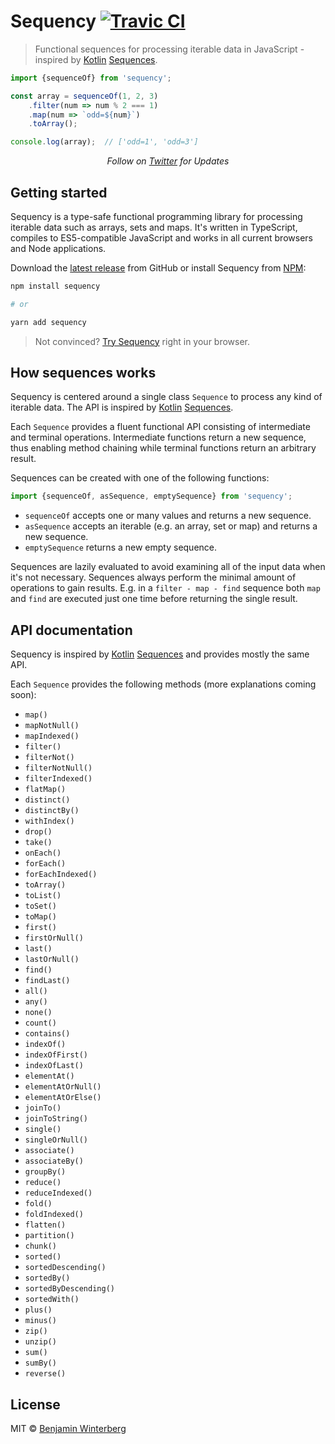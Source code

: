 # Sequency [![Travic CI](https://travis-ci.org/winterbe/sequency.svg?branch=master)](https://travis-ci.org/winterbe/sequency)

> Functional sequences for processing iterable data in JavaScript - inspired by [Kotlin](https://kotlinlang.org/) [Sequences](https://kotlinlang.org/api/latest/jvm/stdlib/kotlin.sequences/-sequence/).

```js
import {sequenceOf} from 'sequency';

const array = sequenceOf(1, 2, 3)
    .filter(num => num % 2 === 1)
    .map(num => `odd=${num}`)
    .toArray();

console.log(array);  // ['odd=1', 'odd=3']
```

<p align="center">
   <i>Follow on <a href="https://twitter.com/winterbe_">Twitter</a> for Updates</i>
</p>

## Getting started

Sequency is a type-safe functional programming library for processing iterable data such as arrays, sets and maps. It's written in TypeScript, compiles to ES5-compatible JavaScript and works in all current browsers and Node applications.

Download the [latest release](https://github.com/winterbe/sequency/releases) from GitHub or install Sequency from [NPM](https://github.com/winterbe/sequency):

```bash
npm install sequency

# or

yarn add sequency
```

> Not convinced? [Try Sequency](https://npm.runkit.com/sequency) right in your browser.

## How sequences works

Sequency is centered around a single class `Sequence` to process any kind of iterable data. The API is inspired by [Kotlin](https://kotlinlang.org/) [Sequences](https://kotlinlang.org/api/latest/jvm/stdlib/kotlin.sequences/-sequence/index.html). 

Each `Sequence` provides a fluent functional API consisting of intermediate and terminal operations. Intermediate functions return a new sequence, thus enabling method chaining while terminal functions return an arbitrary result.

Sequences can be created with one of the following functions:

```js
import {sequenceOf, asSequence, emptySequence} from 'sequency';
```

- `sequenceOf` accepts one or many values and returns a new sequence.
- `asSequence` accepts an iterable (e.g. an array, set or map) and returns a new sequence.
- `emptySequence` returns a new empty sequence.

Sequences are lazily evaluated to avoid examining all of the input data when it's not necessary. Sequences always perform the minimal amount of operations to gain results. E.g. in a `filter - map - find` sequence both `map` and `find` are executed just one time before returning the single result.

## API documentation

Sequency is inspired by [Kotlin](https://kotlinlang.org/) [Sequences](https://kotlinlang.org/api/latest/jvm/stdlib/kotlin.sequences/-sequence/) and provides mostly the same API. 

Each `Sequence` provides the following methods (more explanations coming soon):

- `map()`
- `mapNotNull()`
- `mapIndexed()`
- `filter()`
- `filterNot()`
- `filterNotNull()`
- `filterIndexed()`
- `flatMap()`
- `distinct()`
- `distinctBy()`
- `withIndex()`
- `drop()`
- `take()`
- `onEach()`
- `forEach()`
- `forEachIndexed()`
- `toArray()`
- `toList()`
- `toSet()`
- `toMap()`
- `first()`
- `firstOrNull()`
- `last()`
- `lastOrNull()`
- `find()`
- `findLast()`
- `all()`
- `any()`
- `none()`
- `count()`
- `contains()`
- `indexOf()`
- `indexOfFirst()`
- `indexOfLast()`
- `elementAt()`
- `elementAtOrNull()`
- `elementAtOrElse()`
- `joinTo()`
- `joinToString()`
- `single()`
- `singleOrNull()`
- `associate()`
- `associateBy()`
- `groupBy()`
- `reduce()`
- `reduceIndexed()`
- `fold()`
- `foldIndexed()`
- `flatten()`
- `partition()`
- `chunk()`
- `sorted()`
- `sortedDescending()`
- `sortedBy()`
- `sortedByDescending()`
- `sortedWith()`
- `plus()`
- `minus()`
- `zip()`
- `unzip()`
- `sum()`
- `sumBy()`
- `reverse()`

## License

MIT © [Benjamin Winterberg](https://twitter.com/winterbe_)
